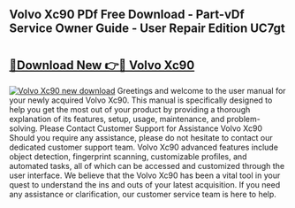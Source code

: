 ## Volvo Xc90 PDf Free Download - Part-vDf Service Owner Guide - User Repair Edition UC7gt

# <h2><a href="http://bc6448.oget.top/?id=Volvo+Xc90">🔗Download New 👉🔴 Volvo Xc90</a></h2>

[![Volvo Xc90 new download](https://i.imgur.com/5g1atiW.png)](http://bc6448.oget.top/?id=Volvo+Xc90)
Greetings and welcome to the user manual for your newly acquired Volvo Xc90. This manual is specifically designed to help you get the most out of your product by providing a thorough explanation of its features, setup, usage, maintenance, and problem-solving. Please Contact Customer Support for Assistance Volvo Xc90 Should you require any assistance, please do not hesitate to contact our dedicated customer support team. Volvo Xc90 advanced features include object detection, fingerprint scanning, customizable profiles, and automated tasks, all of which can be accessed and customized through the user interface. We believe that the Volvo Xc90 has been a vital tool in your quest to understand the ins and outs of your latest acquisition. If you need any assistance or clarification, our customer service team is here to help.
